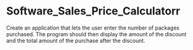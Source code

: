 # Software_Sales_Price_Calculatorr
Create an application that lets the user enter the number of packages purchased. 
The program should then display the amount of the discount and the total amount 
of the purchase after the discount.
